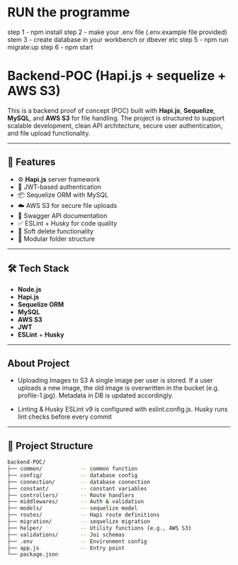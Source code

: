 # RUN the programme
step 1 - npm install
step 2 - make your .env file (.env.example file provided)
stem 3 - create database in your workbench or dbever etc
step 5 - npm run migrate:up
step 6 - npm start



# Backend-POC (Hapi.js + sequelize + AWS S3)

This is a backend proof of concept (POC) built with **Hapi.js**, **Sequelize**, **MySQL**, and **AWS S3** for file handling. The project is structured to support scalable development, clean API architecture, secure user authentication, and file upload functionality.

---

## 📁 Features

- ⚙️ **Hapi.js** server framework
- 🔐 JWT-based authentication
- 📦 Sequelize ORM with MySQL
- ☁️ AWS S3 for secure file uploads
- 🧾 Swagger API documentation
- ✅ ESLint + Husky for code quality
- 🚫 Soft delete functionality
- 🧠 Modular folder structure

---

## 🛠️ Tech Stack

- **Node.js**
- **Hapi.js**
- **Sequelize ORM**
- **MySQL**
- **AWS S3**
- **JWT**
- **ESLint** + **Husky**

---
## About Project
- Uploading Images to S3
    A single image per user is stored. If a user uploads a new image, the old image is overwritten in the bucket (e.g. profile-1.jpg). Metadata in DB is updated accordingly.

- Linting & Husky
    ESLint v9 is configured with eslint.config.js. Husky runs lint checks before every commit
---

## 📂 Project Structure
```bash
backend-POC/
├── common/            -- common function
├── config/            -- database config
├── connection/        -- database connection
├── constant/          -- constant variables
├── controllers/       -- Route handlers
├── middlewares/       -- Auth & validation
├── models/            -- sequelize model
├── routes/            -- Hapi route definitions
├── migration/         -- sequelize migration
├── helper/            -- Utility functions (e.g., AWS S3)
├── validations/       -- Joi schemas
├── .env               -- Environment config
├── app.js             -- Entry point
└── package.json

